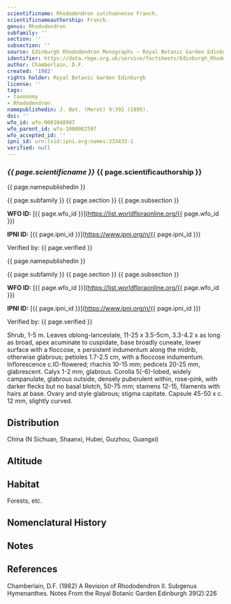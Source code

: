 ```yaml
---
scientificname: Rhododendron sutchuenense Franch.
scientificnameauthorship: Franch.
genus: Rhododendron
subfamily: ''
section: ''
subsection: ''
source: Edinburgh Rhododendron Monographs – Royal Botanic Garden Edinburgh
identifier: https://data.rbge.org.uk/service/factsheets/Edinburgh_Rhododendron_Monographs.xhtml
author: Chamberlain, D.F.
created: '1982'
rights holder: Royal Botanic Garden Edinburgh
license: ''
tags:
- taxonomy
- Rhododendron
namepublishedin: J. Bot. (Morot) 9:392 (1895).
doi: ''
wfo_id: wfo-0001048907
wfo_parent_id: wfo-1000002597
wfo_accepted_id: ''
ipni_id: urn:lsid:ipni.org:names:333433-1
verified: null
---
```

### _{{ page.scientificname }}_ {{ page.scientificauthorship }}
 {{ page.namepublishedin }}

{{ page.subfamily }} {{ page.section }} {{ page.subsection }}

**WFO ID:** [{{ page.wfo_id }}](https://list.worldfloraonline.org/{{ page.wfo_id }})

**IPNI ID:** [{{ page.ipni_id }}](https://www.ipni.org/n/{{ page.ipni_id }})

Verified by: {{ page.verified }}

 {{ page.namepublishedin }}

{{ page.subfamily }} {{ page.section }} {{ page.subsection }}

**WFO ID:** [{{ page.wfo_id }}](https://list.worldfloraonline.org/{{ page.wfo_id }})

**IPNI ID:** [{{ page.ipni_id }}](https://www.ipni.org/n/{{ page.ipni_id }})

Verified by: {{ page.verified }}



Shrub, 1-5 m. Leaves oblong-lanceolate, 11-25 x 3.5-5cm, 3.3-4.2 x as long as broad, apex acuminate to cuspidate, base broadly cuneate, lower surface with a floccose, ± persistent indumentum along the midrib, otherwise glabrous; petioles 1.7-2.5 cm, with a floccose indumentum. Inflorescence c.lO-flowered; rhachis 10-15 mm; pedicels 20-25 mm, glabrescent. Calyx 1-2 mm, glabrous. Corolla 5(-6)-lobed, widely campanulate, glabrous outside, densely puberulent within, rose-pink, with darker flecks but no basal blotch, 50-75 mm; stamens 12-15, filaments with hairs at base. Ovary and style glabrous; stigma capitate. Capsule 45-50 x c. 12 mm, slightly curved.

## Distribution
China (N Sichuan, Shaanxi, Hubei, Guizhou, Guangxi)

## Altitude


## Habitat
Forests, etc.

## Nomenclatural History

                       
## Notes


## References

Chamberlain, D.F. (1982) A Revision of Rhododendron II. Subgenus Hymenanthes. Notes From the Royal Botanic Garden Edinburgh 39(2):226
